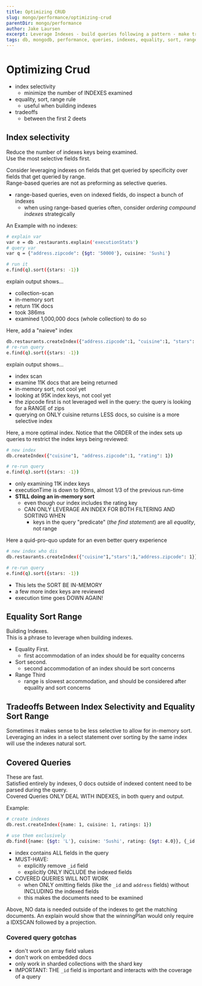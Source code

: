 ```yaml
---
title: Optimizing CRUD
slug: mongo/performance/optimizing-crud
parentDir: mongo/performance
author: Jake Laursen
excerpt: Leverage Indexes - build queries following a pattern - make tradeoffs
tags: db, mongodb, performance, queries, indexes, equality, sort, range, tradeoffs
---
```


# Optimizing Crud

- index selectivity
  - minimize the number of INDEXES examined
- equality, sort, range rule
  - useful when building indexes
- tradeoffs
  - between the first 2 deets

## Index selectivity

Reduce the number of indexes keys being examined.  
Use the most selective fields first.

Consider leveraging indexes on fields that get queried by specificity over fields that get queried by range.  
Range-based queries are not as preforming as selective queries.

- range-based queries, even on indexed fields, do inspect a bunch of indexes
  - when using range-based queries often, consider _ordering compound indexes_ strategically

An Example with no indexes:

```bash
# explain var
var e = db .restaurants.explain('executionStats')
# query var
var q = {"address.zipcode": {$gt: '50000'}, cuisine: 'Sushi'}

# run it
e.find(q).sort({stars: -1})
```

explain output shows...

- collection-scan
- in-memory sort
- return 11K docs
- took 386ms
- examined 1,000,000 docs (whole collection) to do so

Here, add a "naieve" index

```bash
db.restaurants.createIndex({"address.zipcode":1, "cuisine":1, "stars": 1})
# re-run query
e.find(q).sort({stars: -1})
```

explain output shows...

- index scan
- examine 11K docs that are being returned
- in-memory sort, not cool yet
- looking at 95K index keys, not cool yet
- the zipcode first is not leveraged well in the query: the query is looking for a RANGE of zips
- querying on ONLY cuisine returns LESS docs, so cuisine is a more selective index

Here, a more optimal index. Notice that the ORDER of the index sets up queries to restrict the index keys being reviewed:

```bash
# new index
db.createIndex({"cuisine"1, "address.zipcode":1, "rating": 1})

# re-run query
e.find(q).sort({stars: -1})
```

- only examining 11K index keys
- executionTime is down to 90ms, almost 1/3 of the previous run-time
- **STILL doing an in-memory sort**
  - even though our index includes the rating key
  - CAN ONLY LEVERAGE AN INDEX FOR BOTH FILTERING AND SORTING WHEN
    - keys in the query "predicate" (_the find statement_) are all _equality_, not range

Here a quid-pro-quo update for an even better query experience

```bash
# new index who dis
db.restaurants.createIndex({"cuisine"1,"stars":1,"address.zipcode": 1}}

# re-run query
e.find(q).sort({stars: -1})
```

- This lets the SORT BE IN-MEMORY
- a few more index keys are reviewed
- execution time goes DOWN AGAIN!

## Equality Sort Range

Building Indexes.  
This is a phrase to leverage when building indexes.

- Equality First.
  - first accommodation of an index should be for equality concerns
- Sort second.
  - second accommodation of an index should be sort concerns
- Range Third
  - range is slowest accommodation, and should be considered after equality and sort concerns

## Tradeoffs Between Index Selectivity and Equality Sort Range

Sometimes it makes sense to be less selective to allow for in-memory sort. Leveraging an index in a select statement over sorting by the same index will use the indexes natural sort.

## Covered Queries

These are fast.  
Satisfied entirely by indexes, 0 docs outside of indexed content need to be parsed during the query.  
Covered Queries ONLY DEAL WITH INDEXES, in both query and output.

Example:

```bash
# create indexes
db.rest.createIndex({name: 1, cuisine: 1, ratings: 1})

# use them exclusively
db.find({name: {$gt: 'L'}, cuisine: 'Sushi', rating: {$gt: 4.0}}, {_id:0, name: 1, cuisine:1, ratings: 1})
```

- index contains ALL fields in the query
- MUST-HAVE:
  - explicitly remove `_id` field
  - explicitly ONLY INCLUDE the indexed fields
- COVERED QUERIES WILL NOT WORK
  - when ONLY omitting fields (like the `_id` and `address` fields) without INCLUDING the indexed fields
  - this makes the documents need to be examined

Above, NO data is needed outside of the indexes to get the matching documents. An explain would show that the winningPlan would only require a IDXSCAN followed by a projection.

### Covered query gotchas

- don't work on array field values
- don't work on embedded docs
- only work in sharded collections with the shard key
- IMPORTANT: THE `_id` field is important and interacts with the coverage of a query

